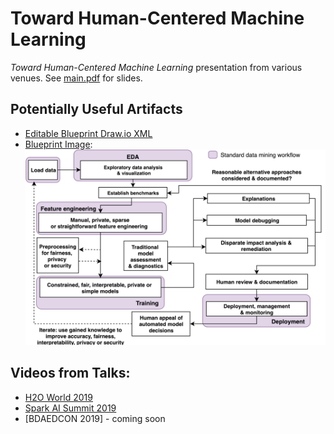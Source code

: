 # Toward Human-Centered Machine Learning

_Toward Human-Centered Machine Learning_ presentation from various venues. See [main.pdf](main.pdf) for slides.

## Potentially Useful Artifacts

* [Editable Blueprint Draw.io XML](blueprint.xml)
* [Blueprint Image](img/blueprint.png):
![](img/blueprint.png)

## Videos from Talks:

* [H2O World 2019](https://www.youtube.com/watch?v=diMSemHRNDw)
* [Spark AI Summit 2019](https://databricks.com/session/interpretable-ai-not-just-for-regulators)
* [BDAEDCON 2019] - coming soon
